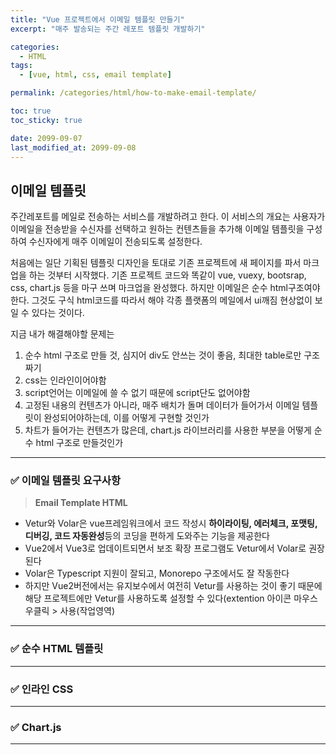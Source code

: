 ```yaml
---
title: "Vue 프로젝트에서 이메일 템플릿 만들기"
excerpt: "매주 발송되는 주간 레포트 템플릿 개발하기"

categories:
  - HTML
tags:
  - [vue, html, css, email template]

permalink: /categories/html/how-to-make-email-template/

toc: true
toc_sticky: true

date: 2099-09-07
last_modified_at: 2099-09-08
---
```


## 이메일 템플릿

주간레포트를 메일로 전송하는 서비스를 개발하려고 한다.
이 서비스의 개요는 사용자가 이메일을 전송받을 수신자를 선택하고
원하는 컨텐츠들을 추가해 이메일 템플릿을 구성하여 수신자에게 매주 이메일이 전송되도록 설정한다.

처음에는 일단 기획된 템플릿 디자인을 토대로 기존 프로젝트에 새 페이지를 파서 마크업을 하는 것부터 시작했다.
기존 프로젝트 코드와 똑같이 vue, vuexy, bootsrap, css, chart.js 등을 마구 쓰며 마크업을 완성했다.
하지만 이메일은 순수 html구조여야한다. 그것도 구식 html코드를 따라서 해야 각종 플랫폼의 메일에서 ui깨짐 현상없이 보일 수 있다는 것이다.

지금 내가 해결해야할 문제는

1. 순수 html 구조로 만들 것, 심지어 div도 안쓰는 것이 좋음, 최대한 table로만 구조짜기
2. css는 인라인이어야함
3. script언어는 이메일에 쓸 수 없기 때문에 script단도 없어야함
4. 고정된 내용의 컨텐츠가 아니라, 매주 배치가 돌며 데이터가 들어가서 이메일 템플릿이 완성되어야하는데, 이를 어떻게 구현할 것인가
5. 차트가 들어가는 컨텐츠가 많은데, chart.js 라이브러리를 사용한 부분을 어떻게 순수 html 구조로 만들것인가

---

### ✅ 이메일 템플릿 요구사항

> **Email Template HTML**<br/>

- Vetur와 Volar은 vue프레임워크에서 코드 작성시 **하이라이팅, 에러체크, 포맷팅, 디버깅, 코드 자동완성**등의 코딩을 편하게 도와주는 기능을 제공한다<br/>
- Vue2에서 Vue3로 업데이트되면서 보조 확장 프로그램도 Vetur에서 Volar로 권장된다<br/>
- Volar은 Typescript 지원이 잘되고, Monorepo 구조에서도 잘 작동한다<br/>
- 하지만 Vue2버전에서는 유지보수에서 여전히 Vetur를 사용하는 것이 좋기 때문에 해당 프로젝트에만 Vetur를 사용하도록 설정할 수 있다(extention 아이콘 마우스 우클릭 > 사용(작업영역)

---

### ✅ 순수 HTML 템플릿

---

### ✅ 인라인 CSS

---

### ✅ Chart.js

---
